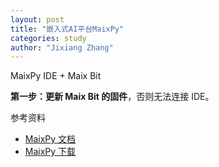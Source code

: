 ```yaml
---
layout: post
title: "嵌入式AI平台MaixPy"
categories: study
author: "Jixiang Zhang"
---
```


MaixPy IDE + Maix Bit

**第一步：更新 Maix Bit 的固件**，否则无法连接 IDE。

参考资料

- [MaixPy 文档](https://maixpy.sipeed.com/zh/)
- [MaixPy 下载](https://cn.dl.sipeed.com/MAIX/MaixPy)